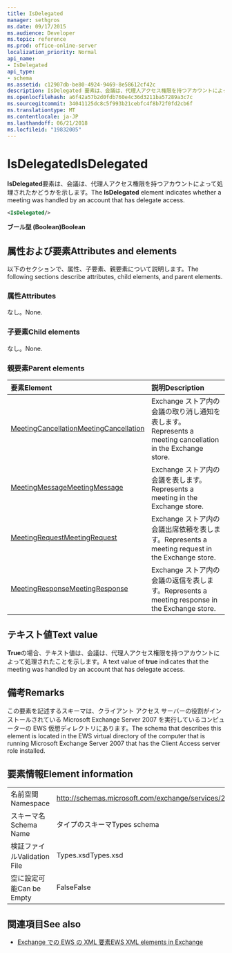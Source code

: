 ```yaml
---
title: IsDelegated
manager: sethgros
ms.date: 09/17/2015
ms.audience: Developer
ms.topic: reference
ms.prod: office-online-server
localization_priority: Normal
api_name:
- IsDelegated
api_type:
- schema
ms.assetid: c12907db-be80-4924-9469-8e58612cf42c
description: IsDelegated 要素は、会議は、代理人アクセス権限を持つアカウントによって処理されたかどうかを示します。
ms.openlocfilehash: a6f42a57b2d0fdb760e4c36d3211ba57289a3c7c
ms.sourcegitcommit: 34041125dc8c5f993b21cebfc4f8b72f0fd2cb6f
ms.translationtype: MT
ms.contentlocale: ja-JP
ms.lasthandoff: 06/21/2018
ms.locfileid: "19832005"
---
```

# <a name="isdelegated"></a><span data-ttu-id="684a5-103">IsDelegated</span><span class="sxs-lookup"><span data-stu-id="684a5-103">IsDelegated</span></span>

<span data-ttu-id="684a5-104">**IsDelegated**要素は、会議は、代理人アクセス権限を持つアカウントによって処理されたかどうかを示します。</span><span class="sxs-lookup"><span data-stu-id="684a5-104">The **IsDelegated** element indicates whether a meeting was handled by an account that has delegate access.</span></span> 
  
```xml
<IsDelegated/>
```

 <span data-ttu-id="684a5-105">**ブール型 (Boolean)**</span><span class="sxs-lookup"><span data-stu-id="684a5-105">**Boolean**</span></span>
## <a name="attributes-and-elements"></a><span data-ttu-id="684a5-106">属性および要素</span><span class="sxs-lookup"><span data-stu-id="684a5-106">Attributes and elements</span></span>

<span data-ttu-id="684a5-107">以下のセクションで、属性、子要素、親要素について説明します。</span><span class="sxs-lookup"><span data-stu-id="684a5-107">The following sections describe attributes, child elements, and parent elements.</span></span>
  
### <a name="attributes"></a><span data-ttu-id="684a5-108">属性</span><span class="sxs-lookup"><span data-stu-id="684a5-108">Attributes</span></span>

<span data-ttu-id="684a5-109">なし。</span><span class="sxs-lookup"><span data-stu-id="684a5-109">None.</span></span>
  
### <a name="child-elements"></a><span data-ttu-id="684a5-110">子要素</span><span class="sxs-lookup"><span data-stu-id="684a5-110">Child elements</span></span>

<span data-ttu-id="684a5-111">なし。</span><span class="sxs-lookup"><span data-stu-id="684a5-111">None.</span></span>
  
### <a name="parent-elements"></a><span data-ttu-id="684a5-112">親要素</span><span class="sxs-lookup"><span data-stu-id="684a5-112">Parent elements</span></span>

|<span data-ttu-id="684a5-113">**要素**</span><span class="sxs-lookup"><span data-stu-id="684a5-113">**Element**</span></span>|<span data-ttu-id="684a5-114">**説明**</span><span class="sxs-lookup"><span data-stu-id="684a5-114">**Description**</span></span>|
|:-----|:-----|
|[<span data-ttu-id="684a5-115">MeetingCancellation</span><span class="sxs-lookup"><span data-stu-id="684a5-115">MeetingCancellation</span></span>](meetingcancellation.md) <br/> |<span data-ttu-id="684a5-116">Exchange ストア内の会議の取り消し通知を表します。</span><span class="sxs-lookup"><span data-stu-id="684a5-116">Represents a meeting cancellation in the Exchange store.</span></span>  <br/> |
|[<span data-ttu-id="684a5-117">MeetingMessage</span><span class="sxs-lookup"><span data-stu-id="684a5-117">MeetingMessage</span></span>](meetingmessage.md) <br/> |<span data-ttu-id="684a5-118">Exchange ストア内の会議を表します。</span><span class="sxs-lookup"><span data-stu-id="684a5-118">Represents a meeting in the Exchange store.</span></span>  <br/> |
|[<span data-ttu-id="684a5-119">MeetingRequest</span><span class="sxs-lookup"><span data-stu-id="684a5-119">MeetingRequest</span></span>](meetingrequest.md) <br/> |<span data-ttu-id="684a5-120">Exchange ストア内の会議出席依頼を表します。</span><span class="sxs-lookup"><span data-stu-id="684a5-120">Represents a meeting request in the Exchange store.</span></span>  <br/> |
|[<span data-ttu-id="684a5-121">MeetingResponse</span><span class="sxs-lookup"><span data-stu-id="684a5-121">MeetingResponse</span></span>](meetingresponse.md) <br/> |<span data-ttu-id="684a5-122">Exchange ストア内の会議の返信を表します。</span><span class="sxs-lookup"><span data-stu-id="684a5-122">Represents a meeting response in the Exchange store.</span></span>  <br/> |
   
## <a name="text-value"></a><span data-ttu-id="684a5-123">テキスト値</span><span class="sxs-lookup"><span data-stu-id="684a5-123">Text value</span></span>

<span data-ttu-id="684a5-124">**True**の場合、テキスト値は、会議は、代理人アクセス権限を持つアカウントによって処理されたことを示します。</span><span class="sxs-lookup"><span data-stu-id="684a5-124">A text value of **true** indicates that the meeting was handled by an account that has delegate access.</span></span> 
  
## <a name="remarks"></a><span data-ttu-id="684a5-125">備考</span><span class="sxs-lookup"><span data-stu-id="684a5-125">Remarks</span></span>

<span data-ttu-id="684a5-126">この要素を記述するスキーマは、クライアント アクセス サーバーの役割がインストールされている Microsoft Exchange Server 2007 を実行しているコンピューターの EWS 仮想ディレクトリにあります。</span><span class="sxs-lookup"><span data-stu-id="684a5-126">The schema that describes this element is located in the EWS virtual directory of the computer that is running Microsoft Exchange Server 2007 that has the Client Access server role installed.</span></span>
  
## <a name="element-information"></a><span data-ttu-id="684a5-127">要素情報</span><span class="sxs-lookup"><span data-stu-id="684a5-127">Element information</span></span>

|||
|:-----|:-----|
|<span data-ttu-id="684a5-128">名前空間</span><span class="sxs-lookup"><span data-stu-id="684a5-128">Namespace</span></span>  <br/> |http://schemas.microsoft.com/exchange/services/2006/types  <br/> |
|<span data-ttu-id="684a5-129">スキーマ名</span><span class="sxs-lookup"><span data-stu-id="684a5-129">Schema Name</span></span>  <br/> |<span data-ttu-id="684a5-130">タイプのスキーマ</span><span class="sxs-lookup"><span data-stu-id="684a5-130">Types schema</span></span>  <br/> |
|<span data-ttu-id="684a5-131">検証ファイル</span><span class="sxs-lookup"><span data-stu-id="684a5-131">Validation File</span></span>  <br/> |<span data-ttu-id="684a5-132">Types.xsd</span><span class="sxs-lookup"><span data-stu-id="684a5-132">Types.xsd</span></span>  <br/> |
|<span data-ttu-id="684a5-133">空に設定可能</span><span class="sxs-lookup"><span data-stu-id="684a5-133">Can be Empty</span></span>  <br/> |<span data-ttu-id="684a5-134">False</span><span class="sxs-lookup"><span data-stu-id="684a5-134">False</span></span>  <br/> |
   
## <a name="see-also"></a><span data-ttu-id="684a5-135">関連項目</span><span class="sxs-lookup"><span data-stu-id="684a5-135">See also</span></span>



- [<span data-ttu-id="684a5-136">Exchange での EWS の XML 要素</span><span class="sxs-lookup"><span data-stu-id="684a5-136">EWS XML elements in Exchange</span></span>](ews-xml-elements-in-exchange.md)


